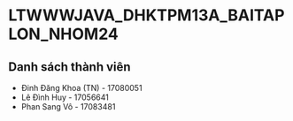 # LTWWWJAVA_DHKTPM13A_BAITAPLON_NHOM24

## Danh sách thành viên
- Đinh Đăng Khoa (TN) - 17080051
- Lê Đình Huy - 17056641
- Phan Sang Vô - 17083481
